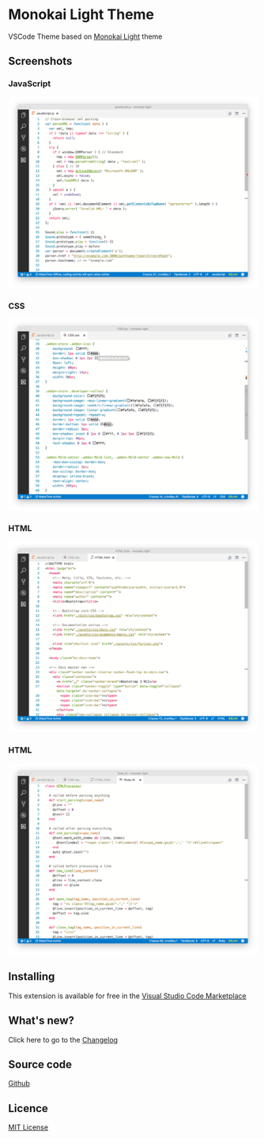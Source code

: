 # Monokai Light Theme

VSCode Theme based on [Monokai Light](https://github.com/zoxon/monokai-light) theme

## Screenshots
### JavaScript
![JavaScript](screenshots/js.png)

### CSS
![CSS](screenshots/css.png)

### HTML
![HTML](screenshots/html.png)

### HTML
![Ruby](screenshots/ruby.png)


## Installing

This extension is available for free in the [Visual Studio Code Marketplace](https://marketplace.visualstudio.com/)

## What's new?

Click here to go to the [Changelog](https://github.com/akamud/vscode-theme-onelight/blob/master/CHANGELOG.md)

## Source code
[Github](https://github.com/zoxon/vscode-theme-monokai-light)

## Licence
[MIT License](LICENSE.md)
